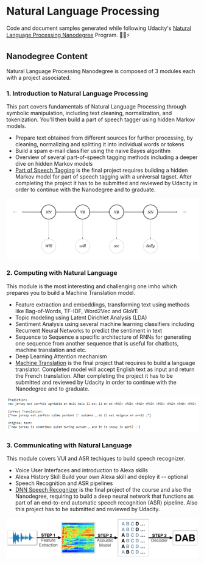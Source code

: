 # Natural Language Processing

Code and document samples generated while following Udacity's [Natural Language Processing Nanodegree](https://d20vrrgs8k4bvw.cloudfront.net/documents/en-US/NLP+Nanodegree+Syllabus.pdf) Program. 💬🎇⚡

## Nanodegree Content
Natural Language Processing Nanodegree is composed of 3 modules each with a project associated. 

### 1. Introduction to Natural Language Processing
This part covers fundamentals of Natural Language Processing through symbolic manipulation, including text cleaning, normalization, and tokenization. You'll
then build a part of speech tagger using hidden Markov models.
- Prepare text obtained from different sources for further processing, by cleaning, normalizing and splitting it into individual words or tokens
- Build a spam e-mail classifier using the naive Bayes algorithm
- Overview of several part-of-speech tagging methods including a deeper dive on hidden Markov models
- [Part of Speech Tagging](https://github.com/Idilismiguzel/Part-of-Speech-Tagger) is the final project requires building a hidden Markov model for part of speech tagging with a universal tagset. After completing the project it has to be submitted and reviewed by Udacity in order to continue with the Nanodegree and to graduate. 
<p align="center">
  <img src="./images/P1.png"/>
</p>

### 2. Computing with Natural Language
This module is the most interesting and challenging one imho which prepares you to build a Machine Translation model.
- Feature extraction and embeddings, transforming text using methods like Bag-of-Words, TF-IDF, Word2Vec and GloVE 
- Topic modeling using Latent Dirichlet Analysis (LDA)
- Sentiment Analysis using several machine learning classifiers including Recurrent Neural Networks to predict the sentiment in text
- Sequence to Sequence a specific architecture of RNNs for generating one sequence from another sequence that is useful for chatbots, machine translation and etc.
- Deep Learning Attention mechanism
- [Machine Translation](https://github.com/Idilismiguzel/Machine-Translation) is the final project that requires to build a language translator. Completed model will accept English text as input and return the French translation. After completing the project it has to be submitted and reviewed by Udacity in order to continue with the Nanodegree and to graduate.
<p align="center">
  <img src="./images/P2.PNG"/>
</p>

### 3. Communicating with Natural Language
This module covers VUI and ASR techiques to build speech recognizer.
- Voice User Interfaces and introduction to Alexa skills
- Alexa History Skill Build your own Alexa skill and deploy it -- optional
- Speech Recognition and ASR pipelines
- [DNN Speech Recognizer](https://github.com/Idilismiguzel/DeepNN-Speech-Recognizer) is the final project of the course and also the Nanodegree, requiring to build a deep neural network that functions as part of an end-to-end automatic speech recognition (ASR) pipeline. Also this project has to be submitted and reviewed by Udacity.
<p align="center">
  <img src="./images/P3.png"/>
</p>
